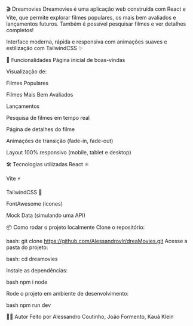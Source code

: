 🎬 Dreamovies
Dreamovies é uma aplicação web construída com React e Vite, que permite explorar filmes populares, os mais bem avaliados e lançamentos futuros. Também é possível pesquisar filmes e ver detalhes completos!

Interface moderna, rápida e responsiva com animações suaves e estilização com TailwindCSS ✨

🚀 Funcionalidades
Página inicial de boas-vindas

Visualização de:

Filmes Populares

Filmes Mais Bem Avaliados

Lançamentos

Pesquisa de filmes em tempo real

Página de detalhes do filme

Animações de transição (fade-in, fade-out)

Layout 100% responsivo (mobile, tablet e desktop)

🛠️ Tecnologias utilizadas
React ⚛️

Vite ⚡

TailwindCSS 🎨

FontAwesome (ícones)

Mock Data (simulando uma API)

📦 Como rodar o projeto localmente
Clone o repositório:

bash:
git clone https://github.com/Alessandrovlr/dreaMovies.git
Acesse a pasta do projeto:

bash:
cd dreamovies

Instale as dependências:

bash
npm i node

Rode o projeto em ambiente de desenvolvimento:

bash
npm run dev

🧑‍💻 Autor
Feito por Alessandro Coutinho, João Formento, Kauã Klein
